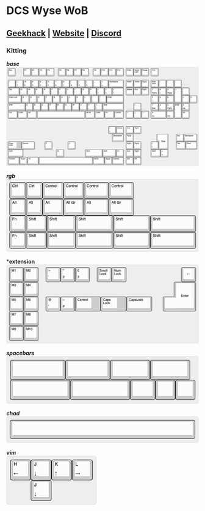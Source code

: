 # DCS  Wyse WoB
## [Geekhack]() | [Website](https://dcs-wwob.com) | [Discord](https://discord.gg/a75EDAyeQz)

### Kitting
***base*** <br/> 
![Base](kitting/base.png)

***rgb*** <br/>
![rgb](kitting/rgb.png)

***extension** <br/>
![extension](kitting/extension.png)

***spacebars*** <br/>
![spacebars](kitting/spacebars.png)

***chad*** <br/>
![chad](kitting/chad.png)

***vim*** <br/>
![Vim](kitting/vim.png)

